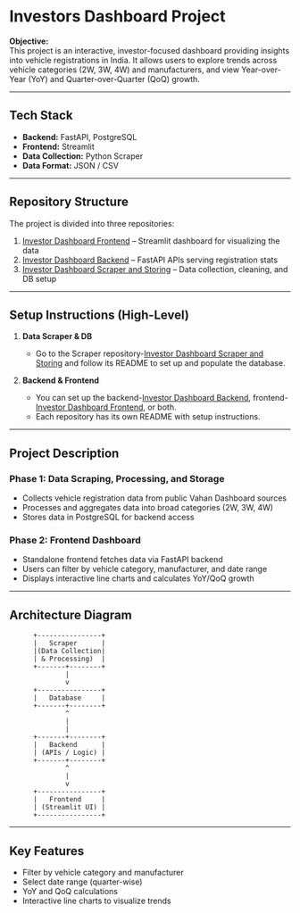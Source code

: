 # Investors Dashboard Project

**Objective:**  
This project is an interactive, investor-focused dashboard providing insights into vehicle registrations in India. It allows users to explore trends across vehicle categories (2W, 3W, 4W) and manufacturers, and view Year-over-Year (YoY) and Quarter-over-Quarter (QoQ) growth.

---

## Tech Stack
- **Backend:** FastAPI, PostgreSQL
- **Frontend:** Streamlit
- **Data Collection:** Python Scraper
- **Data Format:** JSON / CSV

---

## Repository Structure

The project is divided into three repositories:

1. [Investor Dashboard Frontend](#https://github.com/akr-38/investor-dashboard-frontend) – Streamlit dashboard for visualizing the data  
2. [Investor Dashboard Backend](#https://github.com/akr-38/investor-dashboard-backend) – FastAPI APIs serving registration stats  
3. [Investor Dashboard Scraper and Storing](#https://github.com/akr-38/investor-dashboard-scraping-and-storing) – Data collection, cleaning, and DB setup  

---

## Setup Instructions (High-Level)

1. **Data Scraper & DB**  
   - Go to the Scraper repository-[Investor Dashboard Scraper and Storing](#https://github.com/akr-38/investor-dashboard-scraping-and-storing) and follow its README to set up and populate the database.  

2. **Backend & Frontend**  
   - You can set up the backend-[Investor Dashboard Backend](#https://github.com/akr-38/investor-dashboard-backend), frontend-[Investor Dashboard Frontend](#https://github.com/akr-38/investor-dashboard-frontend), or both.  
   - Each repository has its own README with setup instructions.  

---

## Project Description

### Phase 1: Data Scraping, Processing, and Storage
- Collects vehicle registration data from public Vahan Dashboard sources  
- Processes and aggregates data into broad categories (2W, 3W, 4W)  
- Stores data in PostgreSQL for backend access  

### Phase 2: Frontend Dashboard
- Standalone frontend fetches data via FastAPI backend  
- Users can filter by vehicle category, manufacturer, and date range  
- Displays interactive line charts and calculates YoY/QoQ growth  

---

## Architecture Diagram

          +----------------+
          |   Scraper      |
          |(Data Collection|
          | & Processing)  |
          +-------+--------+
                  |
                  v
          +----------------+
          |   Database     |
          +-------+--------+
                  ^
                  |
                  |
          +-------+--------+
          |   Backend      |
          | (APIs / Logic) |
          +-------+--------+
                  ^
                  |
                  v
          +----------------+
          |   Frontend     |
          | (Streamlit UI) |
          +----------------+

---

## Key Features
- Filter by vehicle category and manufacturer  
- Select date range (quarter-wise)  
- YoY and QoQ calculations  
- Interactive line charts to visualize trends  


